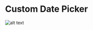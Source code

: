 # Custom Date Picker

![alt text](https://github.com/Dharmik14/flutter_custom_date_picker/blob/main/assets/screen_records/custom_date_picker.gif "Screen Record")
